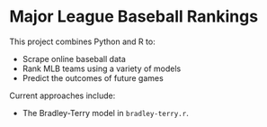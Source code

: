 # Major League Baseball Rankings

This project combines Python and R to:

* Scrape online baseball data
* Rank MLB teams using a variety of models
* Predict the outcomes of future games

Current approaches include:

* The Bradley-Terry model in `bradley-terry.r`.